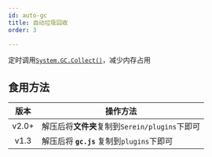 ```yaml
---
id: auto-gc
title: 自动垃圾回收
order: 3

---
```



定时调用[`System.GC.Collect()`](https://learn.microsoft.com/zh-cn/dotnet/api/system.gc.collect?view=net-8.0)，减少内存占用

## 食用方法

| 版本  | 操作方法                                       |
| :---: | ---------------------------------------------- |
| v2.0+ | 解压后将**文件夹**复制到`Serein/plugins`下即可 |
| v1.3  | 解压后将 **`gc.js`** 复制到`plugins`下即可     |
